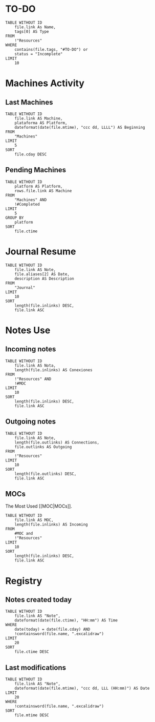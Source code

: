 # TO-DO
```dataview
TABLE WITHOUT ID
    file.link As Name,
    tags[0] AS Type
FROM 
	!"Resources"
WHERE
	contains(file.tags, "#TO-DO") or
	status = "Incomplete"
LIMIT
	10

```

# Machines Activity
## Last Machines
```dataview
TABLE WITHOUT ID
	file.link AS Machine,
	plataforma AS Platform,
	dateformat(date(file.mtime), "ccc dd, LLLL") AS Beginning
FROM
	"Machines"
LIMIT
	5
SORT
	file.cday DESC
```

## Pending Machines
```dataview
TABLE WITHOUT ID
    platform AS Platform,
	rows.file.link AS Machine
FROM
    "Machines" AND
	!#Completed
LIMIT
	5
GROUP BY
    platform
SORT
	file.ctime
```

# Journal Resume
```dataview
TABLE WITHOUT ID
	file.link AS Note,
    file.aliases[2] AS Date,
    description AS Description
FROM
    "Journal"
LIMIT
	10
SORT
    length(file.inlinks) DESC,
    file.link ASC
```

# Notes Use

## Incoming notes
```dataview
TABLE WITHOUT ID
    file.link AS Nota,
    length(file.inlinks) AS Conexiones
FROM
    !"Resources" AND
    !#MOC
LIMIT
	10
SORT
    length(file.inlinks) DESC,
    file.link ASC
```

## Outgoing notes
```dataview
TABLE WITHOUT ID
    file.link AS Note,
    length(file.outlinks) AS Connections,
    file.outlinks AS Outgoing
FROM
    !"Resources"
LIMIT
	10
SORT
    length(file.outlinks) DESC,
    file.link ASC
```

## MOCs
The Most Used [[MOC|MOCs]].
```dataview
TABLE WITHOUT ID
    file.link AS MOC,
    length(file.inlinks) AS Incoming
FROM
    #MOC and
    !"Resources"
LIMIT
	10
SORT
    length(file.inlinks) DESC,
    file.link ASC
```


# Registry

## Notes created today
```dataview
TABLE WITHOUT ID
    file.link AS "Note",
    dateformat(date(file.ctime), "HH:mm") AS Time
WHERE
    date(today) = date(file.cday) AND
	!containsword(file.name, ".excalidraw")
LIMIT
	20
SORT
	file.ctime DESC
```


## Last modifications

```dataview
TABLE WITHOUT ID
    file.link AS "Note",
    dateformat(date(file.mtime), "ccc dd, LLL (HH:mm)") AS Date
LIMIT
	20
WHERE
	!containsword(file.name, ".excalidraw")
SORT
	file.mtime DESC
```
